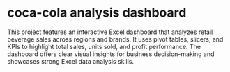 # coca-cola analysis dashboard
This project features an interactive Excel dashboard that analyzes retail beverage sales across regions and brands. It uses pivot tables, slicers, and KPIs to highlight total sales, units sold, and profit performance. The dashboard offers clear visual insights for business decision-making and showcases strong Excel data analysis skills.
